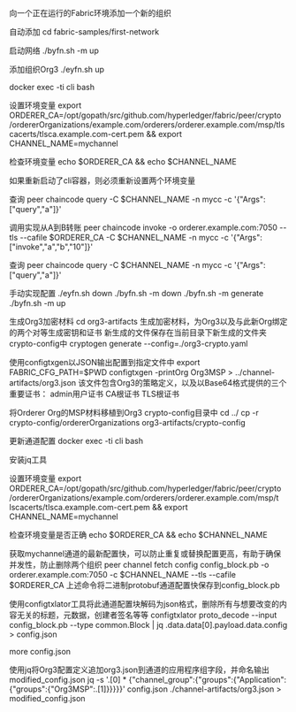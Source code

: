 
向一个正在运行的Fabric环境添加一个新的组织

自动添加
cd fabric-samples/first-network

 启动网络
./byfn.sh -m up

添加组织Org3
./eyfn.sh up

docker exec -ti cli bash

设置环境变量
export ORDERER_CA=/opt/gopath/src/github.com/hyperledger/fabric/peer/crypto
/ordererOrganizations/example.com/orderers/orderer.example.com/msp/tlscacerts/tlsca.example.com-cert.pem && export
CHANNEL_NAME=mychannel

检查环境变量
echo $ORDERER_CA && echo $CHANNEL_NAME

如果重新启动了cli容器，则必须重新设置两个环境变量

查询
peer chaincode query -C $CHANNEL_NAME -n mycc -c '{"Args":
["query","a"]}'

调用实现从A到B转账
peer chaincode invoke -o orderer.example.com:7050 --tls --cafile
$ORDERER_CA -C $CHANNEL_NAME -n mycc -c '{"Args":
["invoke","a","b","10"]}'

查询
peer chaincode query -C $CHANNEL_NAME -n mycc -c '{"Args":
["query","a"]}'

手动实现配置
./eyfn.sh down
./byfn.sh -m down
./byfn.sh -m generate
./byfn.sh -m up

生成Org3加密材料
cd org3-artifacts
生成加密材料，为Org3以及与此新Org绑定的两个对等生成密钥和证书
新生成的文件保存在当前目录下新生成的文件夹crypto-config中
cryptogen generate --config=./org3-crypto.yaml

使用configtxgen以JSON输出配置到指定文件中
export FABRIC_CFG_PATH=$PWD
configtxgen -printOrg Org3MSP > ../channel-artifacts/org3.json
该文件包含Org3的策略定义，以及以Base64格式提供的三个重要证书：
    admin用户证书
    CA根证书
    TLS根证书

将Orderer Org的MSP材料移植到Org3 crypto-config目录中
cd ../
cp -r crypto-config/ordererOrganizations org3-artifacts/crypto-config

更新通道配置
docker exec -ti cli bash

安装jq工具

设置环境变量
export
ORDERER_CA=/opt/gopath/src/github.com/hyperledger/fabric/peer/crypto
/ordererOrganizations/example.com/orderers/orderer.example.com/msp/t
lscacerts/tlsca.example.com-cert.pem && export
CHANNEL_NAME=mychannel

检查环境变量是否正确
echo $ORDERER_CA && echo $CHANNEL_NAME

获取mychannel通道的最新配置快，可以防止重复或替换配置更高，有助于确保并发性，防止删除两个组织
peer channel fetch config config_block.pb -o orderer.example.com:7050 -c $CHANNEL_NAME --tls --cafile $ORDERER_CA
上述命令将二进制protobuf通道配置快保存到config_block.pb

使用configtxlator工具将此通道配置块解码为json格式，删除所有与想要改变的内容无关的标题，元数据，创建者签名等等
configtxlator proto_decode --input config_block.pb --type common.Block | jq .data.data[0].payload.data.config > config.json

more config.json

使用jq将Org3配置定义追加org3.json到通道的应用程序组字段，并命名输出modified_config.json
jq -s '.[0] * {"channel_group":{"groups":{"Application":{"groups":{"Org3MSP":.[1]}}}}}' config.json ./channel-artifacts/org3.json > modified_config.json
